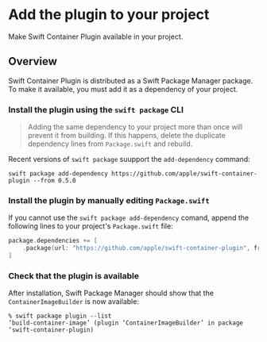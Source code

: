 # Add the plugin to your project

Make Swift Container Plugin available in your project.

## Overview

Swift Container Plugin is distributed as a Swift Package Manager package.    To make it available, you must add it as a dependency of your project.

### Install the plugin using the `swift package` CLI

> Adding the same dependency to your project more than once will prevent it from building.
> If this happens, delete the duplicate dependency lines from `Package.swift` and rebuild.

Recent versions of `swift package` suupport the `add-dependency` command:

```shell
swift package add-dependency https://github.com/apple/swift-container-plugin --from 0.5.0
```

### Install the plugin by manually editing `Package.swift`

If you cannot use the `swift package add-dependency` comand, append the following lines to your project's `Package.swift` file:

```swift
package.dependencies += [
    .package(url: "https://github.com/apple/swift-container-plugin", from: "0.5.0"),
]
```

### Check that the plugin is available

After installation, Swift Package Manager should show that the `ContainerImageBuilder` is now available:

```shell
% swift package plugin --list
‘build-container-image’ (plugin ‘ContainerImageBuilder’ in package ‘swift-container-plugin)
```